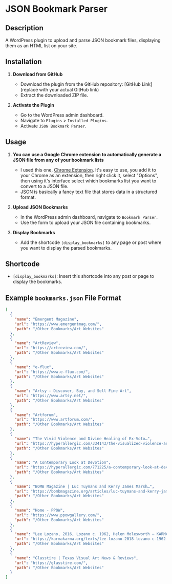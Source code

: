 # JSON Bookmark Parser

## Description

A WordPress plugin to upload and parse JSON bookmark files, displaying them as an HTML list on your site.

## Installation

1. **Download from GitHub**

   - Download the plugin from the GitHub repository: [GitHub Link] (replace with your actual GitHub link)
   - Extract the downloaded ZIP file.

2. **Activate the Plugin**
   - Go to the WordPress admin dashboard.
   - Navigate to `Plugins` > `Installed Plugins`.
   - Activate `JSON Bookmark Parser`.

## Usage

1. **You can use a Google Chrome extension to automatically generate a JSON file from any of your bookmark lists**

   - I used this one, [Chrome Extension](https://chromewebstore.google.com/detail/bookmarks-to-json/ladccghgadelmlkjfkdjhjlinhogaibi). It's easy to use, you add it to your Chrome as an extension, then right click it, select "Options", then using it's interface select which bookmarks list you want to convert to a JSON file.
   - JSON is basically a fancy text file that stores data in a structured format.

1. **Upload JSON Bookmarks**

   - In the WordPress admin dashboard, navigate to `Bookmark Parser`.
   - Use the form to upload your JSON file containing bookmarks.

1. **Display Bookmarks**
   - Add the shortcode `[display_bookmarks]` to any page or post where you want to display the parsed bookmarks.

## Shortcode

- `[display_bookmarks]`: Insert this shortcode into any post or page to display the bookmarks.

## Example `bookmarks.json` File Format

```json
[
  {
    "name": "Emergent Magazine",
    "url": "https://www.emergentmag.com/",
    "path": "/Other Bookmarks/Art Websites"
  },
  {
    "name": "ArtReview",
    "url": "https://artreview.com/",
    "path": "/Other Bookmarks/Art Websites"
  },
  {
    "name": "e-flux",
    "url": "https://www.e-flux.com/",
    "path": "/Other Bookmarks/Art Websites"
  },
  {
    "name": "Artsy — Discover, Buy, and Sell Fine Art",
    "url": "https://www.artsy.net/",
    "path": "/Other Bookmarks/Art Websites"
  },
  {
    "name": "Artforum",
    "url": "https://www.artforum.com/",
    "path": "/Other Bookmarks/Art Websites"
  },
  {
    "name": "The Vivid Violence and Divine Healing of Ex-Voto…",
    "url": "https://hyperallergic.com/334143/the-visualized-violence-and-divine-healing-of-the-ex-voto-painting/#",
    "path": "/Other Bookmarks/Art Websites"
  },
  {
    "name": "A Contemporary Look at Devotion",
    "url": "https://hyperallergic.com/771225/a-contemporary-look-at-devotion-ex-votos/",
    "path": "/Other Bookmarks/Art Websites"
  },
  {
    "name": "BOMB Magazine | Luc Tuymans and Kerry James Marsh…",
    "url": "https://bombmagazine.org/articles/luc-tuymans-and-kerry-james-marshall/",
    "path": "/Other Bookmarks/Art Websites"
  },
  {
    "name": "Home - PPOW",
    "url": "https://www.ppowgallery.com/",
    "path": "/Other Bookmarks/Art Websites"
  },
  {
    "name": "Lee Lozano, 2016, Lozano c. 1962, Helen Molesworth — KARMA",
    "url": "https://karmakarma.org/texts/lee-lozano-2018-lozano-c-1962-helen-molesworth/",
    "path": "/Other Bookmarks/Art Websites"
  },
  {
    "name": "Glasstire | Texas Visual Art News & Reviews",
    "url": "https://glasstire.com/",
    "path": "/Other Bookmarks/Art Websites"
  }
]
```
